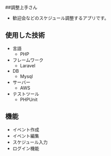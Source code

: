 ##調整上手さん
* 歓迎会などのスケジュール調整するアプリです。
 
## 使用した技術
* 言語
    * PHP
* フレームワーク
    * Laravel
* DB
    * Mysql
* サーバー
    * AWS
* テストツール
    * PHPUnit
## 機能
* イベント作成
* イベント編集
* スケジュール入力
* ログイン機能

